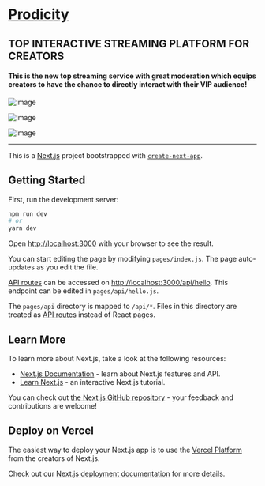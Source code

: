 # [Prodicity](https://www.prodicity.io/)

## TOP INTERACTIVE STREAMING PLATFORM FOR CREATORS
#### This is the new top streaming service with great moderation which equips creators to have the chance to directly interact with their VIP audience!

![image](https://github.com/theivanyeung/Prodicity/assets/58407773/211c6206-f211-4442-8977-ac265829157a)

![image](https://github.com/theivanyeung/Prodicity/assets/58407773/e748916d-5342-482f-9973-54c0c4b8a270)

![image](https://github.com/theivanyeung/Prodicity/assets/58407773/efb647f3-96e0-4776-bad7-2a358a634800)

---

This is a [Next.js](https://nextjs.org/) project bootstrapped with [`create-next-app`](https://github.com/vercel/next.js/tree/canary/packages/create-next-app).

## Getting Started

First, run the development server:

```bash
npm run dev
# or
yarn dev
```

Open [http://localhost:3000](http://localhost:3000) with your browser to see the result.

You can start editing the page by modifying `pages/index.js`. The page auto-updates as you edit the file.

[API routes](https://nextjs.org/docs/api-routes/introduction) can be accessed on [http://localhost:3000/api/hello](http://localhost:3000/api/hello). This endpoint can be edited in `pages/api/hello.js`.

The `pages/api` directory is mapped to `/api/*`. Files in this directory are treated as [API routes](https://nextjs.org/docs/api-routes/introduction) instead of React pages.

## Learn More

To learn more about Next.js, take a look at the following resources:

- [Next.js Documentation](https://nextjs.org/docs) - learn about Next.js features and API.
- [Learn Next.js](https://nextjs.org/learn) - an interactive Next.js tutorial.

You can check out [the Next.js GitHub repository](https://github.com/vercel/next.js/) - your feedback and contributions are welcome!

## Deploy on Vercel

The easiest way to deploy your Next.js app is to use the [Vercel Platform](https://vercel.com/new?utm_medium=default-template&filter=next.js&utm_source=create-next-app&utm_campaign=create-next-app-readme) from the creators of Next.js.

Check out our [Next.js deployment documentation](https://nextjs.org/docs/deployment) for more details.
